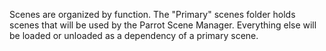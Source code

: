 Scenes are organized by function. The "Primary" scenes folder holds scenes that will be used by the Parrot Scene Manager. Everything else will be loaded or unloaded as a dependency of a primary scene.